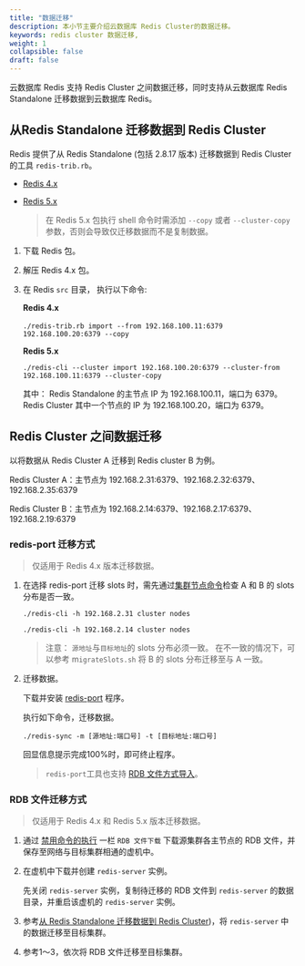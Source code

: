 ```yaml
---
title: "数据迁移"
description: 本小节主要介绍云数据库 Redis Cluster的数据迁移。 
keywords: redis cluster 数据迁移,
weight: 1
collapsible: false
draft: false
---
```




云数据库 Redis 支持 Redis Cluster 之间数据迁移，同时支持从云数据库 Redis Standalone 迁移数据到云数据库 Redis。

## 从Redis Standalone 迁移数据到 Redis Cluster

 Redis 提供了从 Redis Standalone (包括 2.8.17 版本) 迁移数据到 Redis Cluster　的工具 `redis-trib.rb`。
 
- [Redis 4.x](http://download.redis.io/releases/redis-4.0.6.tar.gz) 
  
- [Redis 5.x](http://download.redis.io/releases/redis-5.0.3.tar.gz) 
   > 在 Redis 5.x 包执行 shell 命令时需添加 `--copy` 或者 `--cluster-copy` 参数，否则会导致仅迁移数据而不是复制数据。


1. 下载 Redis 包。
2. 解压 Redis 4.x 包。
3. 在 Redis `src` 目录， 执行以下命令:　

    **Redis 4.x**
    ```shell
    ./redis-trib.rb import --from 192.168.100.11:6379　192.168.100.20:6379 --copy
    ```
    **Redis 5.x**
    ```shell
    ./redis-cli --cluster import 192.168.100.20:6379 --cluster-from 192.168.100.11:6379 --cluster-copy
    ```
      
   其中： Redis Standalone 的主节点 IP 为 192.168.100.11，端口为 6379。Redis Cluster 其中一个节点的 IP 为 192.168.100.20，端口为 6379。

## Redis Cluster 之间数据迁移

以将数据从 Redis Cluster A 迁移到 Redis cluster B 为例。

Redis Cluster A：主节点为 192.168.2.31:6379、192.168.2.32:6379、192.168.2.35:6379

Redis Cluster B：主节点为 192.168.2.14:6379、192.168.2.17:6379、192.168.2.19:6379

### redis-port 迁移方式

> 仅适用于 Redis 4.x 版本迁移数据。
  
1. 在选择 redis-port 迁移 slots 时，需先通过[集群节点命令](https://redis.io/commands/cluster-nodes)检查 A 和 B 的 slots 分布是否一致。

   ```shell
   ./redis-cli -h 192.168.2.31 cluster nodes

   ./redis-cli -h 192.168.2.14 cluster nodes
   ```
   
   > 注意：
   > `源地址`与`目标地址`的 slots 分布必须一致。
   > 在不一致的情况下，可以参考 m`igrateSlots.sh` 将 B 的 slots 分布迁移至与 A 一致。

2. 迁移数据。
   
   下载并安装 [redis-port](https://github.com/CodisLabs/redis-port/releases) 程序。
   
   执行如下命令，迁移数据。

    `./redis-sync -m [源地址:端口号] -t [目标地址:端口号]`

    回显信息提示完成100%时，即可终止程序。
   
   > `redis-port`工具也支持 [RDB 文件方式导入](https://github.com/CodisLabs/redis-port)。

### RDB 文件迁移方式

> 仅适用于 Redis 4.x 和 Redis 5.x 版本迁移数据。

1. 通过 [禁用命令的执行](../../manual/service/#禁用命令的执行) 一栏 `RDB 文件下载` 下载源集群各主节点的 RDB 文件，并保存至网络与目标集群相通的虚机中。
    
2. 在虚机中下载并创建 `redis-server` 实例。
   
   先关闭 `redis-server` 实例，复制待迁移的 RDB 文件到 `redis-server` 的数据目录，并重启该虚机的 `redis-server` 实例。
    
3. 参考[从 Redis Standalone 迁移数据到 Redis Cluster](#从-redis-standalone-迁移数据到-redis-cluster))，将 `redis-server` 中的数据迁移至目标集群。
    
4. 参考1～3，依次将 RDB 文件迁移至目标集群。
   